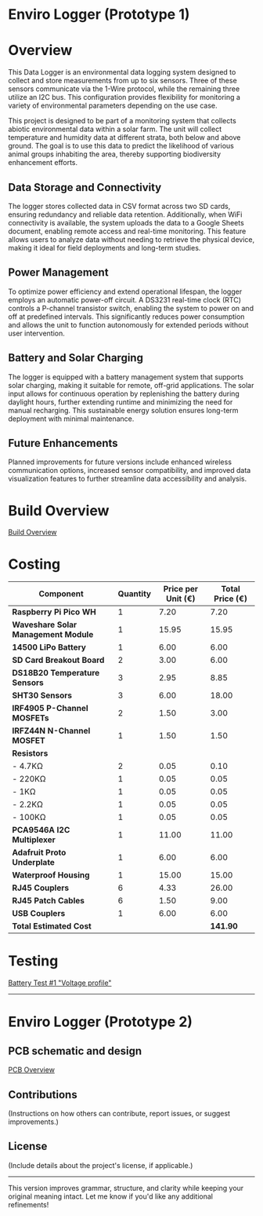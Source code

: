 
# Enviro Logger (Prototype 1)

# Overview

This Data Logger is an environmental data logging system designed to collect and store measurements from up to six sensors. Three of these sensors communicate via the 1-Wire protocol, while the remaining three utilize an I2C bus. This configuration provides flexibility for monitoring a variety of environmental parameters depending on the use case.

This project is designed to be part of a monitoring system that collects abiotic environmental data within a solar farm. The unit will collect temperature and humidity data at different strata, both below and above ground. The goal is to use this data to predict the likelihood of various animal groups inhabiting the area, thereby supporting biodiversity enhancement efforts.

## Data Storage and Connectivity

The logger stores collected data in CSV format across two SD cards, ensuring redundancy and reliable data retention. Additionally, when WiFi connectivity is available, the system uploads the data to a Google Sheets document, enabling remote access and real-time monitoring. This feature allows users to analyze data without needing to retrieve the physical device, making it ideal for field deployments and long-term studies.

## Power Management

To optimize power efficiency and extend operational lifespan, the logger employs an automatic power-off circuit. A DS3231 real-time clock (RTC) controls a P-channel transistor switch, enabling the system to power on and off at predefined intervals. This significantly reduces power consumption and allows the unit to function autonomously for extended periods without user intervention.

## Battery and Solar Charging

The logger is equipped with a battery management system that supports solar charging, making it suitable for remote, off-grid applications. The solar input allows for continuous operation by replenishing the battery during daylight hours, further extending runtime and minimizing the need for manual recharging. This sustainable energy solution ensures long-term deployment with minimal maintenance.

## Future Enhancements

Planned improvements for future versions include enhanced wireless communication options, increased sensor compatibility, and improved data visualization features to further streamline data accessibility and analysis.

# Build Overview

[Build Overview](Build_Overview.md)

# Costing

| Component                                | Quantity | Price per Unit (€) | Total Price (€) |
|------------------------------------------|----------|--------------------|-----------------|
| **Raspberry Pi Pico WH**                 | 1        | 7.20               | 7.20            |
| **Waveshare Solar Management Module**    | 1        | 15.95              | 15.95           |
| **14500 LiPo Battery**                   | 1        | 6.00               | 6.00            |
| **SD Card Breakout Board**               | 2        | 3.00               | 6.00            |
| **DS18B20 Temperature Sensors**          | 3        | 2.95               | 8.85            |
| **SHT30 Sensors**                        | 3        | 6.00               | 18.00           |
| **IRF4905 P-Channel MOSFETs**            | 2        | 1.50               | 3.00            |
| **IRFZ44N N-Channel MOSFET**             | 1        | 1.50               | 1.50            |
| **Resistors**                            |          |                    |                 |
| - 4.7KΩ                                  | 2        | 0.05               | 0.10            |
| - 220KΩ                                  | 1        | 0.05               | 0.05            |
| - 1KΩ                                    | 1        | 0.05               | 0.05            |
| - 2.2KΩ                                  | 1        | 0.05               | 0.05            |
| - 100KΩ                                  | 1        | 0.05               | 0.05            |
| **PCA9546A I2C Multiplexer**             | 1        | 11.00              | 11.00           |
| **Adafruit Proto Underplate**            | 1        | 6.00               | 6.00            |
| **Waterproof Housing**                   | 1        | 15.00              | 15.00           |
| **RJ45 Couplers**                        | 6        | 4.33               | 26.00           |
| **RJ45 Patch Cables**                    | 6        | 1.50               | 9.00            |
| **USB Couplers**                         | 1        | 6.00               | 6.00            |
| **Total Estimated Cost**                 |          |                    | **141.90**      |


# Testing

[Battery Test #1 "Voltage profile" ](Testing/Test_1/Battery_test.md)


----
# Enviro Logger  (Prototype 2)

## PCB schematic and design 
[PCB Overview  ](PCB/PCB.md)

## Contributions

(Instructions on how others can contribute, report issues, or suggest improvements.)

## License

(Include details about the project's license, if applicable.)

---

This version improves grammar, structure, and clarity while keeping your original meaning intact. Let me know if you'd like any additional refinements!
